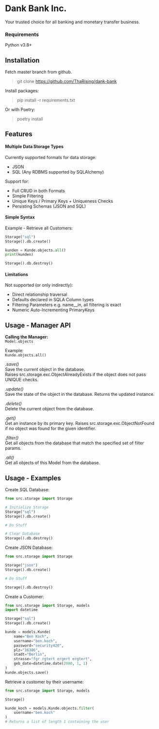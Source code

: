 # Dank Bank Inc.

Your trusted choice for all
banking and monetary transfer
business.

### Requirements

Python v3.8+

## Installation
Fetch master branch from github. 
> git clone https://github.com/ThaRising/dank-bank

Install packages:
>pip install -r requirements.txt

Or with Poetry:
>poetry install

## Features

#### Multiple Data Storage Types

Currently supported formats for
data storage:
- JSON
- SQL (Any RDBMS supported by SQLAlchemy)

Support for:
- Full CRUD in both Formats
- Simple Filtering
- Unique Keys / Primary Keys + Uniqueness Checks
- Persisting Schemas (JSON and SQL)

#### Simple Syntax

Example - Retrieve all Customers:
````python
Storage("sql")
Storage().db.create()

kunden = Kunde.objects.all()
print(kunden)

Storage().db.destroy()
````

#### Limitations

Not supported (or only indirectly):
- Direct relationship traversal
- Defaults declared in SQLA Column types
- Filtering Parameters e.g. name__in,
all filtering is exact
- Numeric Auto-Incrementing PrimaryKeys

## Usage - Manager API

**Calling the Manager:**  
``Model.objects``

Example:  
``Kunde.objects.all()``

*.save()*  
Save the current object in the database.  
Raises src.storage.exc.ObjectAlreadyExists
if the object does not pass UNIQUE checks.

*.update()*  
Save the state of the object in the database.
Returns the updated instance.

*.delete()*  
Delete the current object from the database.

*.get()*  
Get an instance by its primary key.
Raises src.storage.exc.ObjectNotFound
if no object was found for the given identifier.

*.filter()*  
Get all objects from the database that match
the specified set of filter params.

*.all()*  
Get all objects of this Model from the database.

## Usage - Examples

Create SQL Database:
````python
from src.storage import Storage

# Initialize Storage
Storage("sql")
Storage().db.create()

# Do Stuff

# Clear Database
Storage().db.destroy()
````

Create JSON Database:
````python
from src.storage import Storage

Storage("json")
Storage().db.create()

# Do Stuff

Storage().db.destroy()
````

Create a Customer:
````python
from src.storage import Storage, models
import datetime

Storage("sql")
Storage().db.create()

kunde = models.Kunde(
    name="Ben Koch",
    username="ben.koch",
    password="security420",
    plz="16386",
    stadt="Berlin",
    strasse="fgr rgtert ergert ergtert",
    geb_date=datetime.date(2000, 1, 1)
)
kunde.objects.save()
````

Retrieve a customer by their username:
````python
from src.storage import Storage, models

Storage()

kunde_koch = models.Kunde.objects.filter(
    username="ben.koch"
)
# Returns a list of length 1 containing the user
````

